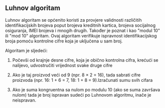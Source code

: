 ## Luhnov algoritam
Luhnov algoritam se općenito koristi za provjere validnosti različitih identifikacijskih
brojeva poput brojeva kreditnih kartica, brojeva socijalnog osiguranja, IMEI brojeva i mnogih drugih. Također je poznat i kao "modul 10" ili "mod 10" algoritam.
Ovaj algoritam verifikuje ispravnost identifikacijskog broja pomoću kontrolne cifre koja je uključena u sam broj.

Algoritam je sljedeći:

1. Počevši od krajnje desne cifre, koja je obično kontrolna cifra, krećući se nalijevo, udvostručiti vrijednost svake druge cifre

2. Ako je taj proizvod veći od 9 (npr. 8 × 2 = 16), tada sabrati cifre proizvoda (npr. 16: 1 + 6 = 7, 18: 1 + 8 = 9).Izračunati sumu svih cifara

3. Ako je suma kongruentna sa nulom po modulu 10 (ako se suma završava nulom) tada je broj ispravan sudeći po Luhnovom algoritmu, inače je neispravan.
